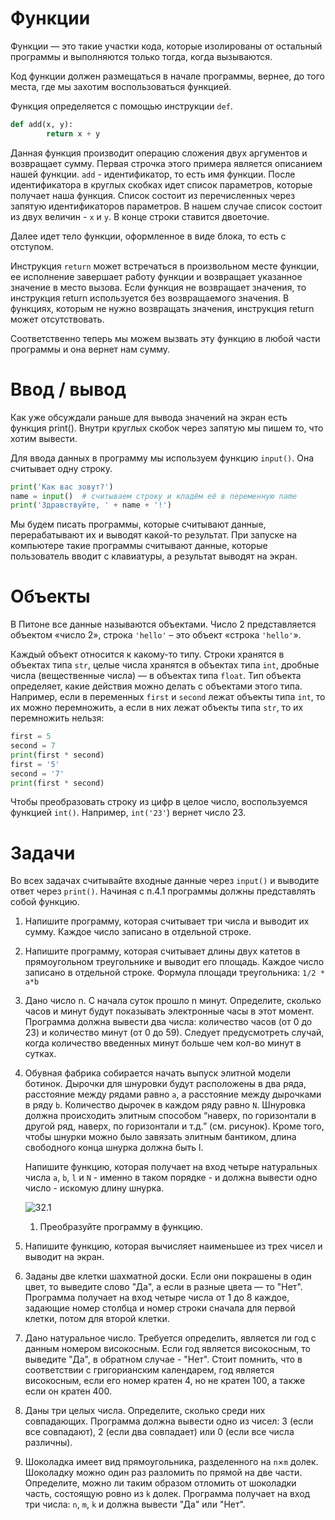 # Функции

Функции — это такие участки кода, которые изолированы от остальный программы и выполняются только тогда, когда вызываются.

Код функции должен размещаться в начале программы, вернее, до того места, где мы захотим воспользоваться функцией.

Функция определяется с помощью инструкции `def`.

```python
def add(x, y):
		return x + y
```

Данная функция производит операцию сложения двух аргументов и возвращает сумму. Первая строчка этого примера является описанием нашей функции. `add` - идентификатор, то есть имя функции. После идентификатора в круглых скобках идет список параметров, которые получает наша функция. Список состоит из перечисленных через запятую идентификаторов параметров. В нашем случае список состоит из двух величин - `x` и `y`. В конце строки ставится двоеточие.

Далее идет тело функции, оформленное в виде блока, то есть с отступом.

Инструкция `return` может встречаться в произвольном месте функции, ее исполнение завершает работу функции и возвращает указанное значение в место вызова. Если функция не возвращает значения, то инструкция return используется без возвращаемого значения. В функциях, которым не нужно возвращать значения, инструкция return может отсутствовать.

Соответственно теперь мы можем вызвать эту функцию в любой части программы и она вернет нам сумму.

# Ввод / вывод

Как уже обсуждали раньше для вывода значений на экран есть функция print(). Внутри круглых скобок через запятую мы пишем то, что хотим вывести.

Для ввода данных в программу мы используем функцию `input()`. Она считывает одну строку.

```python
print('Как вас зовут?')
name = input()  # считываем строку и кладём её в переменную name
print('Здравствуйте, ' + name + '!')
```

Мы будем писать программы, которые считывают данные, перерабатывают их и выводят какой-то результат. При запуске на компьютере такие программы считывают данные, которые пользователь вводит с клавиатуры, а результат выводят на экран.

# Объекты

В Питоне все данные называются объектами. Число 2 представляется объектом «число 2», строка `'hello'` – это объект «строка `'hello'`».

Каждый объект относится к какому-то типу. Строки хранятся в объектах типа `str`, целые числа хранятся в объектах типа `int`, дробные числа (вещественные числа) — в объектах типа `float`. Тип объекта определяет, какие действия можно делать с объектами этого типа. Например, если в переменных `first` и `second` лежат объекты типа `int`, то их можно перемножить, а если в них лежат объекты типа `str`, то их перемножить нельзя:

```python
first = 5
second = 7
print(first * second)
first = '5'
second = '7'
print(first * second)
```

Чтобы преобразовать строку из цифр в целое число, воспользуемся функцией `int()`. Например, `int('23'`) вернет число 23.

# Задачи

Во всех задачах считывайте входные данные через `input()` и выводите ответ через `print()`. Начиная с п.4.1 программы должны представлять собой функцию.

1. Напишите программу, которая считывает три числа и выводит их сумму. Каждое число записано в отдельной строке.

2. Напишите программу, которая считывает длины двух катетов в прямоугольном треугольнике и выводит его площадь. Каждое число записано в отдельной строке. Формула площади треугольника: `1/2 * a*b`

3. Дано число n. С начала суток прошло n минут. Определите, сколько часов и минут будут показывать электронные часы в этот момент. Программа должна вывести два числа: количество часов (от 0 до 23) и количество минут (от 0 до 59). Следует предусмотреть случай, когда количество введенных минут больше чем кол-во минут в сутках.

4. Обувная фабрика собирается начать выпуск элитной модели ботинок. Дырочки для шнуровки будут расположены в два ряда, расстояние между рядами равно `a`, а расстояние между дырочками в ряду `b`. Количество дырочек в каждом ряду равно `N`. Шнуровка должна происходить элитным способом “наверх, по горизонтали в другой ряд, наверх, по горизонтали и т.д.” (см. рисунок). Кроме того, чтобы шнурки можно было завязать элитным бантиком, длина свободного конца шнурка должна быть l.

   Напишите функцию, которая получает на вход четыре натуральных числа `a`, `b`, `l` и `N` - именно в таком порядке - и должна вывести одно число - искомую длину шнурка.

   ![З2.1](../data/images/З2.1.png)

   1. Преобразуйте программу в функцию.

5. Напишите функцию, которая вычисляет наименьшее из трех чисел и выводит на экран.

6. Заданы две клетки шахматной доски. Если они покрашены в один цвет, то выведите слово "Да", а если в разные цвета — то "Нет". Программа получает на вход четыре числа от 1 до 8 каждое, задающие номер столбца и номер строки сначала для первой клетки, потом для второй клетки.

7. Дано натуральное число. Требуется определить, является ли год с данным номером високосным. Если год является високосным, то выведите "Да", в обратном случае - "Нет".  Стоит помнить, что в соответствии с григорианским календарем, год является високосным, если его номер кратен 4, но не кратен 100, а также если он кратен 400.

8. Даны три целых числа. Определите, сколько среди них совпадающих. Программа должна вывести одно из чисел: 3 (если все совпадают), 2 (если два совпадает) или 0 (если все числа различны).

9. Шоколадка имеет вид прямоугольника, разделенного на `n`×`m` долек. Шоколадку можно один раз разломить по прямой на две части. Определите, можно ли таким образом отломить от шоколадки часть, состоящую ровно из `k` долек. Программа получает на вход три числа: `n`, `m`, `k` и должна вывести "Да" или "Нет".